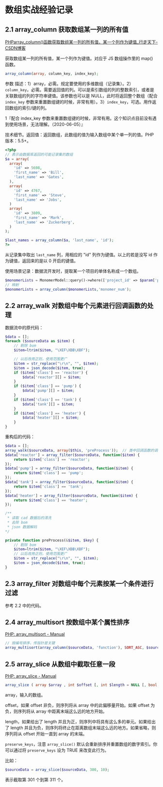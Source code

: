 # 数组实战经验记录

## 2.1 array_column 获取数组某一列的所有值

[PHParray_column()函数获取数组某一列的所有值，某一个列作为键值_行走天下-CSDN博客](https://blog.csdn.net/qq_34861341/article/details/86102718)

获取数组某一列的所有值，某一个列作为键值。对应于 JS 数组操作里的 map() 函数。

```php
array_column(array, column_key, index_key);
```

参数	描述：1）array，必需。规定要使用的多维数组（记录集）。2）`column_key`，必需。需要返回值的列。可以是索引数组的列的整数索引，或者是关联数组的列的字符串键值。该参数也可以是 NULL，此时将返回整个数组（配合 `index_key` 参数来重置数组键的时候，非常有用）。3）`index_key`，可选。用作返回数组的索引/键的列。

1『配合 index\_key 参数来重置数组键的时候，非常有用。这个知识点目前没有遇到使用场景，无法理解。（2020-06-05）』

技术细节。返回值：返回数组，此数组的值为输入数组中某个单一列的值。PHP 版本：5.5+。

```php
<?php
// 表示由数据库返回的可能记录集的数组
$a = array(
  array(
    'id' => 5698,
    'first_name' => 'Bill',
    'last_name' => 'Gates',
  ),
  array(
    'id' => 4767,
    'first_name' => 'Steve',
    'last_name' => 'Jobs',
  )
  array(
    'id' => 3809,
    'first_name' => 'Mark',
    'last_name' => 'Zuckerberg',
  )
);
 
$last_names = array_column($a, 'last_name', 'id');
?>
```

从记录集中取出 `last_name` 列，用相应的 "id" 列作为键值。以上的若是没写 id 作为键值，返回来的是以 0 开启的键值。

使用场景记录：数据流开发时，提取某一个项目的单体名称成一个数组。

```php
$monomerLists = MonomerModel::query()->where(['project_id' => $param['project_id']])->get()->toArray();
// 映射
$monomerLists = array_column($monomerLists,'monomer_num');
```

## 2.2 array_walk 对数组中每个元素进行回调函数的处理

数据流中的原代码：

```php
$data = [];
foreach ($sourceData as $item) {
    // 剔除 bom
    $item=ltrim($item, "\XEF\XBB\XBF");

    // 以后改用正则，使用范围更广
    $item = str_replace("\r\n", "", $item);
    $item = json_decode($item, true);
    if ($item['class'] == 'reactor') {
        $data['reactor'][] = $item;
    }
    if ($item['class'] == 'pump') {
        $data['pump'][] = $item;
    }
    if ($item['class'] == 'tank') {
        $data['tank'][] = $item;
    }
    if ($item['class'] == 'heater') {
        $data['heater'][] = $item;
    }
}
```

重构后的代码：

```php
$data = [];
array_walk($sourceData, array($this, 'preProcess'));  // 类中回调函数的调用方式
$data['reactor'] = array_filter($sourceData, function($item) {
    return $item['class'] == 'reactor';
});
$data['pump'] = array_filter($sourceData, function($item) {
    return $item['class'] == 'pump';
});
$data['tank'] = array_filter($sourceData, function($item) {
    return $item['class'] == 'tank';
});
$data['heater'] = array_filter($sourceData, function($item) {
    return $item['class'] == 'heater';
}); 

/**
 * 读取 cad 数据后的清洗
 * 去除 bom
 * json 数据解码
*/

private function preProcess(&$item, $key) {
    // 剔除 bom
    $item=ltrim($item, "\XEF\XBB\XBF");
    // 以后改用正则，使用范围更广
    $item = str_replace("\r\n", "", $item);
    $item = json_decode($item, true);
}
```

## 2.3 array_filter 对数组中每个元素按某一个条件进行过滤

参考 2.2 中的代码。

## 2.4 array_multisort 按数组中某个属性排序

[PHP: array_multisort - Manual](https://www.php.net/manual/zh/function.array-multisort)

```php
// 按编号排序，传指针是关键
array_multisort(array_column($sourceData, 'function'), SORT_ASC, $sourceData);
```

## 2.5 array_slice 从数组中截取任意一段

[PHP: array_slice - Manual](https://www.php.net/manual/zh/function.array-slice.php)

```php
array_slice ( array $array , int $offset [, int $length = NULL [, bool $preserve_keys = false ]] ) : array
```

array，输入的数组。

offset，如果 offset 非负，则序列将从 array 中的此偏移量开始。如果 offset 为负，则序列将从 array 中距离末端这么远的地方开始。

length，如果给出了 length 并且为正，则序列中将具有这么多的单元。如果给出了 length 并且为负，则序列将终止在距离数组末端这么远的地方。如果省略，则序列将从 offset 开始一直到 array 的末端。

`preserve_keys`，注意 `array_slice()` 默认会重新排序并重置数组的数字索引。你可以通过将 `preserve_keys` 设为 TRUE 来改变此行为。

比如：

```php
$sourceData = array_slice($sourceData, 300, 10);
```

表示截取第 301 个到第 311 个。